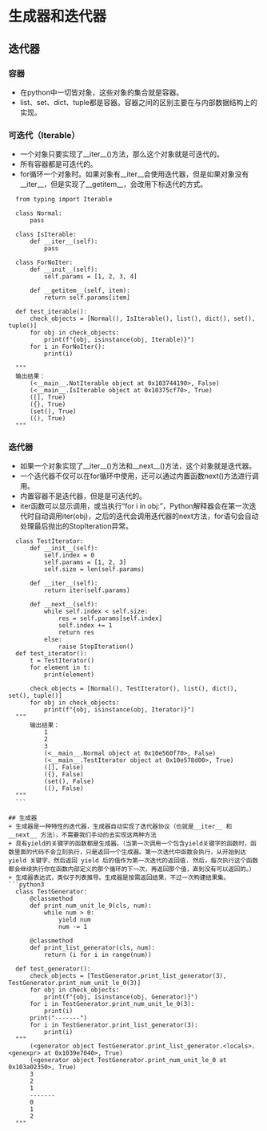 # 生成器和迭代器

## 迭代器

### 容器
  + 在python中一切皆对象，这些对象的集合就是容器。
  + list、set、dict、tuple都是容器。容器之间的区别主要在与内部数据结构上的实现。
### 可迭代（Iterable）
  + 一个对象只要实现了__iter__()方法，那么这个对象就是可迭代的。
  + 所有容器都是可迭代的。
  + for循环一个对象时。如果对象有__iter__会使用迭代器，但是如果对象没有__iter__，但是实现了__getitem__，会改用下标迭代的方式。
  ```python3
	from typing import Iterable

	class Normal:
		pass

	class IsIterable:
		def __iter__(self):
			pass

	class ForNoIter:
		def __init__(self):
			self.params = [1, 2, 3, 4]

		def __getitem__(self, item):
			return self.params[item]

	def test_iterable():
		check_objects = [Normal(), IsIterable(), list(), dict(), set(), tuple()]
		for obj in check_objects:
			print(f"{obj, isinstance(obj, Iterable)}")
		for i in ForNoIter():
			print(i)

	"""
	输出结果：
		(<__main__.NotIterable object at 0x103744190>, False)
		(<__main__.IsIterable object at 0x10375cf70>, True)
		([], True)
		({}, True)
		(set(), True)
		((), True)
	"""
```
### 迭代器
  + 如果一个对象实现了__iter__()方法和__next__()方法，这个对象就是迭代器。
  + 一个迭代器不仅可以在for循环中使用，还可以通过内置函数next()方法进行调用。
  + 内置容器不是迭代器，但是是可迭代的。
  + iter函数可以显示调用，或当执行“for i in obj:”，Python解释器会在第一次迭代时自动调用iter(obj)，之后的迭代会调用迭代器的next方法，for语句会自动处理最后抛出的StopIteration异常。
  ```python3
    class TestIterator:
	    def __init__(self):
			self.index = 0
			self.params = [1, 2, 3]
			self.size = len(self.params)

		def __iter__(self):
			return iter(self.params)

		def __next__(self):
			while self.index < self.size:
				res = self.params[self.index]
				self.index += 1
				return res
			else:
				raise StopIteration()
	def test_iterator():
		t = TestIterator()
		for element in t:
			print(element)

		check_objects = [Normal(), TestIterator(), list(), dict(), set(), tuple()]
		for obj in check_objects:
			print(f"{obj, isinstance(obj, Iterator)}")
	"""
		输出结果：
			1
			2
			3
			(<__main__.Normal object at 0x10e560f70>, False)
			(<__main__.TestIterator object at 0x10e578d00>, True)
			([], False)
			({}, False)
			(set(), False)
			((), False)
	"""
	```

## 生成器
+ 生成器是一种特性的迭代器，生成器自动实现了迭代器协议（也就是__iter__ 和 __next__ 方法），不需要我们手动的去实现这两种方法
+ 具有yield的关键字的函数都是生成器。（当第一次调用一个包含yield关键字的函数时，函数里面的代码不会立刻执行，只是返回一个生成器。第一次迭代中函数会执行，从开始到达 yield 关键字，然后返回 yield 后的值作为第一次迭代的返回值. 然后，每次执行这个函数都会继续执行你在函数内部定义的那个循环的下一次，再返回那个值，直到没有可以返回的。）
+ 生成器表达式，类似于列表推导。生成器是按需返回结果，不过一次构建结果集。
```python3
    class TestGenerator:
        @classmethod
    	def print_num_unit_le_0(cls, num):
        	while num > 0:
            	yield num
            	num -= 1

    	@classmethod
    	def print_list_generator(cls, num):
        	return (i for i in range(num))

    def test_generator():
		check_objects = [TestGenerator.print_list_generator(3), TestGenerator.print_num_unit_le_0(3)]
		for obj in check_objects:
			print(f"{obj, isinstance(obj, Generator)}")
		for i in TestGenerator.print_num_unit_le_0(3):
			print(i)
		print("-------")
		for i in TestGenerator.print_list_generator(3):
			print(i)
    """
        (<generator object TestGenerator.print_list_generator.<locals>.<genexpr> at 0x1039e7040>, True)
        (<generator object TestGenerator.print_num_unit_le_0 at 0x103a02350>, True)
        3
        2
        1
        -------
        0
        1
        2
    """
```